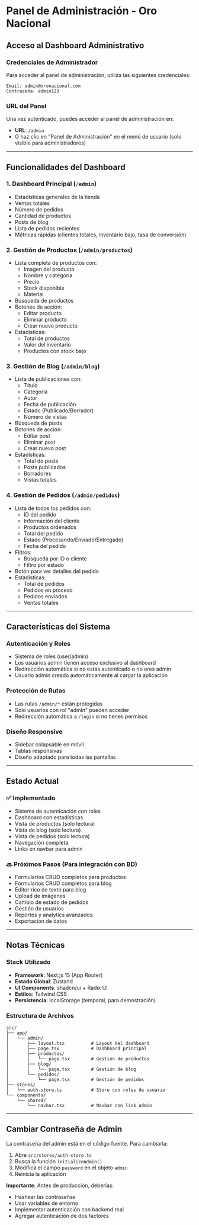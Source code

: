 # Panel de Administración - Oro Nacional

## Acceso al Dashboard Administrativo

### Credenciales de Administrador

Para acceder al panel de administración, utiliza las siguientes credenciales:

```
Email: admin@oronacional.com
Contraseña: admin123
```

### URL del Panel

Una vez autenticado, puedes acceder al panel de administración en:
- **URL**: `/admin`
- O haz clic en "Panel de Administración" en el menú de usuario (solo visible para administradores)

---

## Funcionalidades del Dashboard

### 1. Dashboard Principal (`/admin`)
- Estadísticas generales de la tienda
- Ventas totales
- Número de pedidos
- Cantidad de productos
- Posts de blog
- Lista de pedidos recientes
- Métricas rápidas (clientes totales, inventario bajo, tasa de conversión)

### 2. Gestión de Productos (`/admin/productos`)
- Lista completa de productos con:
  - Imagen del producto
  - Nombre y categoría
  - Precio
  - Stock disponible
  - Material
- Búsqueda de productos
- Botones de acción:
  - Editar producto
  - Eliminar producto
  - Crear nuevo producto
- Estadísticas:
  - Total de productos
  - Valor del inventario
  - Productos con stock bajo

### 3. Gestión de Blog (`/admin/blog`)
- Lista de publicaciones con:
  - Título
  - Categoría
  - Autor
  - Fecha de publicación
  - Estado (Publicado/Borrador)
  - Número de vistas
- Búsqueda de posts
- Botones de acción:
  - Editar post
  - Eliminar post
  - Crear nuevo post
- Estadísticas:
  - Total de posts
  - Posts publicados
  - Borradores
  - Vistas totales

### 4. Gestión de Pedidos (`/admin/pedidos`)
- Lista de todos los pedidos con:
  - ID del pedido
  - Información del cliente
  - Productos ordenados
  - Total del pedido
  - Estado (Procesando/Enviado/Entregado)
  - Fecha del pedido
- Filtros:
  - Búsqueda por ID o cliente
  - Filtro por estado
- Botón para ver detalles del pedido
- Estadísticas:
  - Total de pedidos
  - Pedidos en proceso
  - Pedidos enviados
  - Ventas totales

---

## Características del Sistema

### Autenticación y Roles
- Sistema de roles (user/admin)
- Los usuarios admin tienen acceso exclusivo al dashboard
- Redirección automática si no estás autenticado o no eres admin
- Usuario admin creado automáticamente al cargar la aplicación

### Protección de Rutas
- Las rutas `/admin/*` están protegidas
- Solo usuarios con rol "admin" pueden acceder
- Redirección automática a `/login` si no tienes permisos

### Diseño Responsive
- Sidebar colapsable en móvil
- Tablas responsivas
- Diseño adaptado para todas las pantallas

---

## Estado Actual

### ✅ Implementado
- Sistema de autenticación con roles
- Dashboard con estadísticas
- Vista de productos (solo lectura)
- Vista de blog (solo lectura)
- Vista de pedidos (solo lectura)
- Navegación completa
- Links en navbar para admin

### 🔜 Próximos Pasos (Para integración con BD)
- Formularios CRUD completos para productos
- Formularios CRUD completos para blog
- Editor rico de texto para blog
- Upload de imágenes
- Cambio de estado de pedidos
- Gestión de usuarios
- Reportes y analytics avanzados
- Exportación de datos

---

## Notas Técnicas

### Stack Utilizado
- **Framework**: Next.js 15 (App Router)
- **Estado Global**: Zustand
- **UI Components**: shadcn/ui + Radix UI
- **Estilos**: Tailwind CSS
- **Persistencia**: localStorage (temporal, para demostración)

### Estructura de Archivos
```
src/
├── app/
│   └── admin/
│       ├── layout.tsx          # Layout del dashboard
│       ├── page.tsx            # Dashboard principal
│       ├── productos/
│       │   └── page.tsx        # Gestión de productos
│       ├── blog/
│       │   └── page.tsx        # Gestión de blog
│       └── pedidos/
│           └── page.tsx        # Gestión de pedidos
├── stores/
│   └── auth-store.ts           # Store con roles de usuario
└── components/
    └── shared/
        └── navbar.tsx          # Navbar con link admin
```

---

## Cambiar Contraseña de Admin

La contraseña del admin está en el código fuente. Para cambiarla:

1. Abre `src/stores/auth-store.ts`
2. Busca la función `initializeAdmin()`
3. Modifica el campo `password` en el objeto `admin`
4. Reinicia la aplicación

**Importante**: Antes de producción, deberías:
- Hashear las contraseñas
- Usar variables de entorno
- Implementar autenticación con backend real
- Agregar autenticación de dos factores
